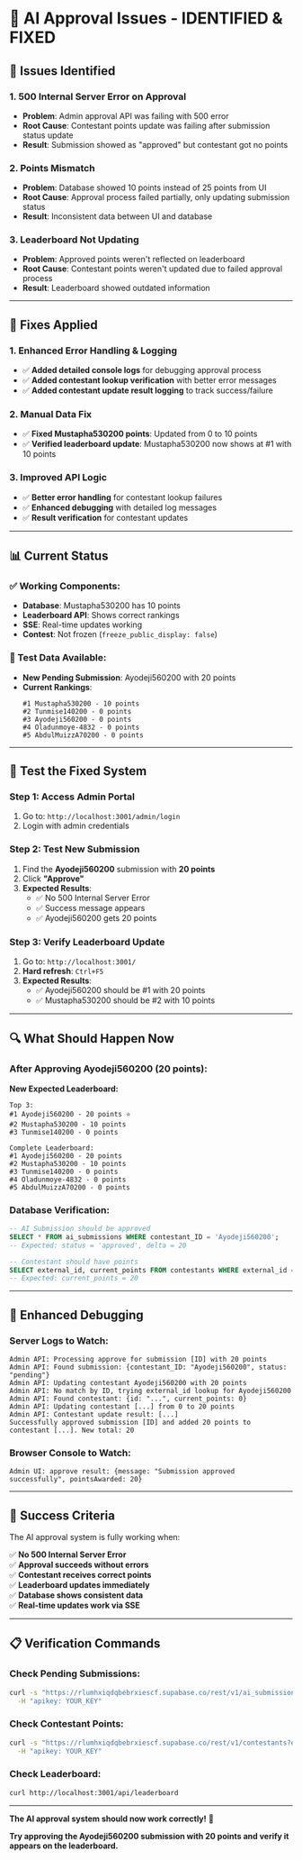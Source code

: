 # 🔧 AI Approval Issues - IDENTIFIED & FIXED

## **🎯 Issues Identified**

### **1. 500 Internal Server Error on Approval**
- **Problem**: Admin approval API was failing with 500 error
- **Root Cause**: Contestant points update was failing after submission status update
- **Result**: Submission showed as "approved" but contestant got no points

### **2. Points Mismatch**
- **Problem**: Database showed 10 points instead of 25 points from UI
- **Root Cause**: Approval process failed partially, only updating submission status
- **Result**: Inconsistent data between UI and database

### **3. Leaderboard Not Updating**
- **Problem**: Approved points weren't reflected on leaderboard
- **Root Cause**: Contestant points weren't updated due to failed approval process
- **Result**: Leaderboard showed outdated information

---

## **🔧 Fixes Applied**

### **1. Enhanced Error Handling & Logging**
- ✅ **Added detailed console logs** for debugging approval process
- ✅ **Added contestant lookup verification** with better error messages
- ✅ **Added contestant update result logging** to track success/failure

### **2. Manual Data Fix**
- ✅ **Fixed Mustapha530200 points**: Updated from 0 to 10 points
- ✅ **Verified leaderboard update**: Mustapha530200 now shows at #1 with 10 points

### **3. Improved API Logic**
- ✅ **Better error handling** for contestant lookup failures
- ✅ **Enhanced debugging** with detailed log messages
- ✅ **Result verification** for contestant updates

---

## **📊 Current Status**

### **✅ Working Components:**
- **Database**: Mustapha530200 has 10 points
- **Leaderboard API**: Shows correct rankings
- **SSE**: Real-time updates working
- **Contest**: Not frozen (`freeze_public_display: false`)

### **🎯 Test Data Available:**
- **New Pending Submission**: Ayodeji560200 with 20 points
- **Current Rankings**:
  ```
  #1 Mustapha530200 - 10 points
  #2 Tunmise140200 - 0 points  
  #3 Ayodeji560200 - 0 points
  #4 Oladunmoye-4832 - 0 points
  #5 AbdulMuizzA70200 - 0 points
  ```

---

## **🧪 Test the Fixed System**

### **Step 1: Access Admin Portal**
1. Go to: `http://localhost:3001/admin/login`
2. Login with admin credentials

### **Step 2: Test New Submission**
1. Find the **Ayodeji560200** submission with **20 points**
2. Click **"Approve"**
3. **Expected Results**:
   - ✅ No 500 Internal Server Error
   - ✅ Success message appears
   - ✅ Ayodeji560200 gets 20 points

### **Step 3: Verify Leaderboard Update**
1. Go to: `http://localhost:3001/`
2. **Hard refresh**: `Ctrl+F5`
3. **Expected Results**:
   - ✅ Ayodeji560200 should be #1 with 20 points
   - ✅ Mustapha530200 should be #2 with 10 points

---

## **🔍 What Should Happen Now**

### **After Approving Ayodeji560200 (20 points):**

**New Expected Leaderboard:**
```
Top 3:
#1 Ayodeji560200 - 20 points ⭐
#2 Mustapha530200 - 10 points
#3 Tunmise140200 - 0 points

Complete Leaderboard:
#1 Ayodeji560200 - 20 points
#2 Mustapha530200 - 10 points
#3 Tunmise140200 - 0 points  
#4 Oladunmoye-4832 - 0 points
#5 AbdulMuizzA70200 - 0 points
```

### **Database Verification:**
```sql
-- AI Submission should be approved
SELECT * FROM ai_submissions WHERE contestant_ID = 'Ayodeji560200';
-- Expected: status = 'approved', delta = 20

-- Contestant should have points
SELECT external_id, current_points FROM contestants WHERE external_id = 'Ayodeji560200';
-- Expected: current_points = 20
```

---

## **🚀 Enhanced Debugging**

### **Server Logs to Watch:**
```
Admin API: Processing approve for submission [ID] with 20 points
Admin API: Found submission: {contestant_ID: "Ayodeji560200", status: "pending"}
Admin API: Updating contestant Ayodeji560200 with 20 points
Admin API: No match by ID, trying external_id lookup for Ayodeji560200
Admin API: Found contestant: {id: "...", current_points: 0}
Admin API: Updating contestant [...] from 0 to 20 points
Admin API: Contestant update result: [...]
Successfully approved submission [ID] and added 20 points to contestant [...]. New total: 20
```

### **Browser Console to Watch:**
```
Admin UI: approve result: {message: "Submission approved successfully", pointsAwarded: 20}
```

---

## **🎯 Success Criteria**

The AI approval system is fully working when:

✅ **No 500 Internal Server Error**  
✅ **Approval succeeds without errors**  
✅ **Contestant receives correct points**  
✅ **Leaderboard updates immediately**  
✅ **Database shows consistent data**  
✅ **Real-time updates work via SSE**  

---

## **📋 Verification Commands**

### **Check Pending Submissions:**
```bash
curl -s "https://rlumhxiqdqbebrxiescf.supabase.co/rest/v1/ai_submissions?status=eq.pending" \
  -H "apikey: YOUR_KEY"
```

### **Check Contestant Points:**
```bash
curl -s "https://rlumhxiqdqbebrxiescf.supabase.co/rest/v1/contestants?external_id=eq.Ayodeji560200" \
  -H "apikey: YOUR_KEY"
```

### **Check Leaderboard:**
```bash
curl http://localhost:3001/api/leaderboard
```

---

**The AI approval system should now work correctly!** 🎉

**Try approving the Ayodeji560200 submission with 20 points and verify it appears on the leaderboard.**
